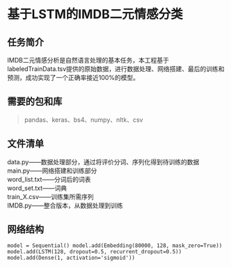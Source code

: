 # 基于LSTM的IMDB二元情感分类
## 任务简介
IMDB二元情感分析是自然语言处理的基本任务，本工程基于labeledTrainData.tsv提供的原始数据，进行数据处理、网络搭建、最后的训练和预测，成功实现了一个正确率接近100%的模型。
## 需要的包和库
> pandas、keras、bs4、numpy、nltk、csv

## 文件清单
data.py——数据处理部分，通过将评价分词、序列化得到待训练的数据  
main.py——网络搭建和训练部分  
word_list.txt——分词后的词表  
word_set.txt——词典  
train_X.csv——训练集所需序列  
IMDB.py——整合版本，从数据处理到训练  
## 网络结构
`
model = Sequential()
model.add(Embedding(80000, 128, mask_zero=True))
model.add(LSTM(128, dropout=0.5, recurrent_dropout=0.5))
model.add(Dense(1, activation='sigmoid'))
`
 


